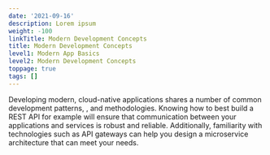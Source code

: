 ```yaml
---
date: '2021-09-16'
description: Lorem ipsum
weight: -100
linkTitle: Modern Development Concepts
title: Modern Development Concepts
level1: Modern App Basics
level2: Modern Development Concepts
toppage: true
tags: []
---
```


Developing modern, cloud-native applications shares a number of common development patterns, , and methodologies. Knowing how to best build a REST API for example will ensure that communication between your applications and services is robust and reliable. Additionally, familiarity with technologies such as API gateways can help you design a microservice architecture that can meet your needs.